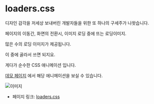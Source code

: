  # loaders.css

디자인 감각을 저세상 보내버린 개발자들을 위한 또 하나의 구세주가 나왓습니다.

페이지의 이동간, 화면의 전환시, 이미지 로딩 중에 뜨는 로딩이미지.

많은 수의 로딩 이미지가 제공됩니다.

이 중에 골라서 쓰면 되지요.

게다가 순수한 CSS 애니메이션 입니다.

[데모 페이지](http://connoratherton.com/loaders) 에서 해당 에니메이션을 보실 수 있습니다.

![이미지](https://raw.githubusercontent.com/TeamSEGO/github-trend-kr/master/img/010-11-01.PNG)
 - 페이지 링크: [loaders.css](https://github.com/ConnorAtherton/loaders.css)
